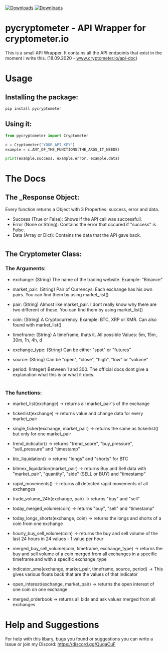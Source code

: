 [![Downloads](https://pepy.tech/badge/pycryptometer)](https://pepy.tech/project/pycryptometer) [![Downloads](https://pepy.tech/badge/pycryptometer/month)](https://pepy.tech/project/pycryptometer/month)

# pycryptometer - API Wrapper for cryptometer.io

This is a small API Wrapper. It contains all the API endpoints that exist in the moment i write this. (18.09.2020 - www.cryptometer.io/api-doc)


# Usage

## Installing the package:

```pip install pycryptometer```

## Using it:

```py
from pycryptometer import Cryptometer

c = Cryptometer("YOUR_API_KEY")
example = c.ANY_OF_THE_FUNCTIONS(THE_ARGS_IT_NEEDS)

print(example.success, example.error, example.data)
```

# The Docs

## The _Response Object:


Every function returns a Object with 3 Properties: success, error and data.

- Success (True or False):  Shows if the API call was successfull.
- Error (None or String):   Contains the error that occured if "success" is False.
- Data (Array or Dict):     Contains the data that the API gave back.
#
## The Cryptometer Class:

### The Arguments:

- exchange: (String) The name of the trading website. Example: "Binance"

- market_pair: (String) Pair of Currencys. Each exchange has his own pairs. You can find them by using market_list()

- pair: (String) Almost like market_pair. I dont really know why there are two different of these. You can find them by using market_list()

- coin: (String) A Cryptocurrency. Example: BTC, XRP or XMR. Can also found with market_list()

- timeframe: (String) A timeframe, thats it. All possible Values: 5m, 15m, 30m, 1h, 4h, d

- exchange_type: (String) Can be either "spot" or "futures"

- source: (String) Can be "open", "close", "high", "low" or "volume"

- period: (Integer) Between 1 and 300. The official docs dont give a explanation what this is or what it does.

#

### The functions:
- market_list(exchange) -> returns all market_pair's of the exchange

- tickerlist(exchange) -> returns value and change data for every market_pair

- single_ticker(exchange, market_pair) -> returns the same as tickerlist() but only for one market_pair

- trend_indicator() -> returns "trend_score", "buy_pressure", "sell_pressure" and "timestamp"

- btc_liquidation() -> returns "longs" and "shorts" for BTC

- bitmex_liquidation(market_pair) -> returns Buy and Sell data with "market_pair", "quantity", "side" (SELL or BUY) and "timestamp"

- rapid_movements() -> returns all detected rapid movements of all exchanges

- trade_volume_24h(exchange, pair) -> returns "buy" and "sell"

- today_merged_volume(coin) -> returns "buy", "sell" and "timestamp"

- today_longs_shorts(exchange, coin) -> returns the longs and shorts of a coin from one exchange

- hourly_buy_sell_volume(coin) -> returns the buy and sell volume of the last 24 hours in 24 values - 1 value per hour

- merged_buy_sell_volume(coin, timeframe, exchange_type) -> returns the buy and sell volume of a coin merged from all exchanges in a specific timeframe and with a specific exchange_type

- indicator_sma(exchange, market_pair, timeframe, source, period) -> This gives various floats back that are the values of that indicator

- open_interest(exchange, market_pair) -> returns the open interest of one coin on one exchange

- merged_orderbook -> returns all bids and ask values merged from all exchanges

# Help and Suggestions

For help with this libary, bugs you found or suggestions you can write a Issue or join my Discord: https://discord.gg/QuqaCuF
